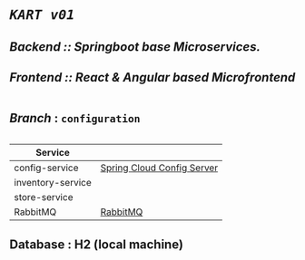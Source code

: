 # _`KART v01`_
## _Backend   ::  Springboot base Microservices._
## _Frontend ::  React & Angular based Microfrontend_
```sh
```
## _Branch_ : `configuration`
```sh
```

| Service |  |
| ------ | ------ |
| config-service | [Spring Cloud Config Server][PlDb] |
| inventory-service |  |
| store-service |  |
| RabbitMQ | [RabbitMQ][PlOd] |

## Database : H2 (local machine) 

   [PlDb]: <https://github.com/joemccann/dillinger/tree/master/plugins/dropbox/README.md>
   [PlOd]: <https://github.com/joemccann/dillinger/tree/master/plugins/onedrive/README.md>
